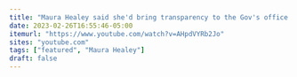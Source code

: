 ```yaml
---
title: "Maura Healey said she'd bring transparency to the Gov's office. So far, she hasn't kept her promise"
date: 2023-02-26T16:55:46-05:00
itemurl: "https://www.youtube.com/watch?v=AHpdVYRb2Jo"
sites: "youtube.com"
tags: ["featured", "Maura Healey"]
draft: false
---
```


